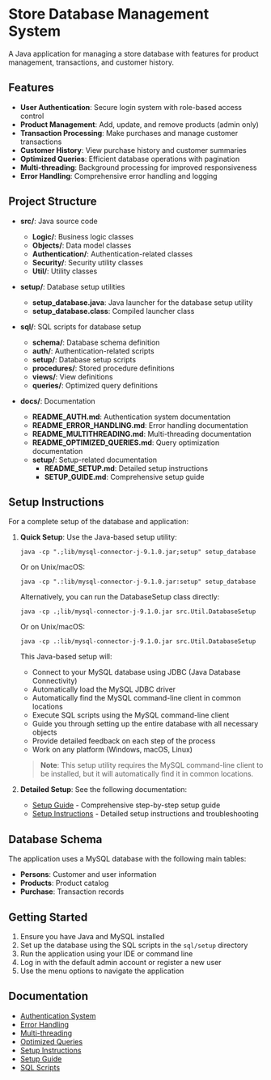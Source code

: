 # Store Database Management System

A Java application for managing a store database with features for product management, transactions, and customer history.

## Features

- **User Authentication**: Secure login system with role-based access control
- **Product Management**: Add, update, and remove products (admin only)
- **Transaction Processing**: Make purchases and manage customer transactions
- **Customer History**: View purchase history and customer summaries
- **Optimized Queries**: Efficient database operations with pagination
- **Multi-threading**: Background processing for improved responsiveness
- **Error Handling**: Comprehensive error handling and logging

## Project Structure

- **src/**: Java source code
  - **Logic/**: Business logic classes
  - **Objects/**: Data model classes
  - **Authentication/**: Authentication-related classes
  - **Security/**: Security utility classes
  - **Util/**: Utility classes

- **setup/**: Database setup utilities
  - **setup_database.java**: Java launcher for the database setup utility
  - **setup_database.class**: Compiled launcher class

- **sql/**: SQL scripts for database setup
  - **schema/**: Database schema definition
  - **auth/**: Authentication-related scripts
  - **setup/**: Database setup scripts
  - **procedures/**: Stored procedure definitions
  - **views/**: View definitions
  - **queries/**: Optimized query definitions

- **docs/**: Documentation
  - **README_AUTH.md**: Authentication system documentation
  - **README_ERROR_HANDLING.md**: Error handling documentation
  - **README_MULTITHREADING.md**: Multi-threading documentation
  - **README_OPTIMIZED_QUERIES.md**: Query optimization documentation
  - **setup/**: Setup-related documentation
    - **README_SETUP.md**: Detailed setup instructions
    - **SETUP_GUIDE.md**: Comprehensive setup guide


## Setup Instructions

For a complete setup of the database and application:

1. **Quick Setup**: Use the Java-based setup utility:
   
   ```
   java -cp ".;lib/mysql-connector-j-9.1.0.jar;setup" setup_database
   ```
   
   Or on Unix/macOS:
   ```
   java -cp ".:lib/mysql-connector-j-9.1.0.jar:setup" setup_database
   ```
   
   Alternatively, you can run the DatabaseSetup class directly:
   
   ```
   java -cp .;lib/mysql-connector-j-9.1.0.jar src.Util.DatabaseSetup
   ```
   
   Or on Unix/macOS:
   ```
   java -cp .:lib/mysql-connector-j-9.1.0.jar src.Util.DatabaseSetup
   ```
   
   This Java-based setup will:
   - Connect to your MySQL database using JDBC (Java Database Connectivity)
   - Automatically load the MySQL JDBC driver
   - Automatically find the MySQL command-line client in common locations
   - Execute SQL scripts using the MySQL command-line client
   - Guide you through setting up the entire database with all necessary objects
   - Provide detailed feedback on each step of the process
   - Work on any platform (Windows, macOS, Linux)
   
   > **Note**: This setup utility requires the MySQL command-line client to be installed, but it will automatically find it in common locations.

2. **Detailed Setup**: See the following documentation:
   - [Setup Guide](docs/setup/SETUP_GUIDE.md) - Comprehensive step-by-step setup guide
   - [Setup Instructions](docs/setup/README_SETUP.md) - Detailed setup instructions and troubleshooting

## Database Schema

The application uses a MySQL database with the following main tables:
- **Persons**: Customer and user information
- **Products**: Product catalog
- **Purchase**: Transaction records

## Getting Started

1. Ensure you have Java and MySQL installed
2. Set up the database using the SQL scripts in the `sql/setup` directory
3. Run the application using your IDE or command line
4. Log in with the default admin account or register a new user
5. Use the menu options to navigate the application

## Documentation

- [Authentication System](docs/README_AUTH.md)
- [Error Handling](docs/README_ERROR_HANDLING.md)
- [Multi-threading](docs/README_MULTITHREADING.md)
- [Optimized Queries](docs/README_OPTIMIZED_QUERIES.md)
- [Setup Instructions](docs/setup/README_SETUP.md)
- [Setup Guide](docs/setup/SETUP_GUIDE.md)
- [SQL Scripts](sql/README.md)
